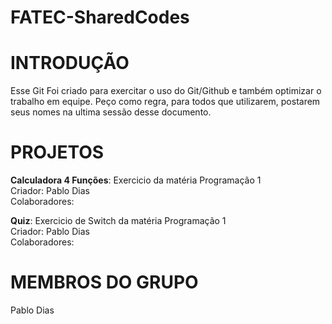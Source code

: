FATEC-SharedCodes
=================

INTRODUÇÃO
==========
Esse Git Foi criado para exercitar o uso do Git/Github e também optimizar o trabalho em equipe.
Peço como regra, para todos que utilizarem, postarem seus nomes na ultima sessão desse documento.


PROJETOS
========
<b>Calculadora 4 Funções</b>: Exercicio da matéria Programação 1<br />
Criador: Pablo Dias<br />
Colaboradores:

<b>Quiz</b>: Exercicio de Switch da matéria Programação 1<br />
Criador: Pablo Dias<br />
Colaboradores:



MEMBROS DO GRUPO
================
Pablo Dias
